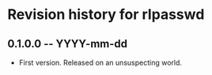 # Revision history for rlpasswd

## 0.1.0.0 -- YYYY-mm-dd

* First version. Released on an unsuspecting world.

